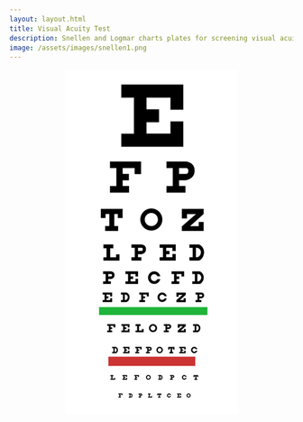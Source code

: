```yaml
---
layout: layout.html
title: Visual Acuity Test
description: Snellen and Logmar charts plates for screening visual acuity. Suitable for use on a phone or computer.
image: /assets/images/snellen1.png
---
```


<img id="snellen-img" src="/assets/images/snellen1.png" alt="Snellen Chart" style=" max-width: 100%; height: auto; display: block; margin: 0 auto;">

<script>
  const snellenImg = document.getElementById('snellen-img');

  snellenImg.addEventListener('mouseover', () => {
    snellenImg.src = '/assets/images/snellen2.png';
  });

  snellenImg.addEventListener('mouseout', () => {
    snellenImg.src = '/assets/images/snellen1.png';
  });
</script>
